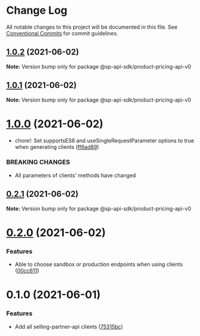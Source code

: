 # Change Log

All notable changes to this project will be documented in this file.
See [Conventional Commits](https://conventionalcommits.org) for commit guidelines.

## [1.0.2](https://github.com/bizon/selling-partner-api-sdk/compare/@sp-api-sdk/product-pricing-api-v0@1.0.1...@sp-api-sdk/product-pricing-api-v0@1.0.2) (2021-06-02)

**Note:** Version bump only for package @sp-api-sdk/product-pricing-api-v0





## [1.0.1](https://github.com/bizon/selling-partner-api-sdk/compare/@sp-api-sdk/product-pricing-api-v0@1.0.0...@sp-api-sdk/product-pricing-api-v0@1.0.1) (2021-06-02)

**Note:** Version bump only for package @sp-api-sdk/product-pricing-api-v0





# [1.0.0](https://github.com/bizon/selling-partner-api-sdk/compare/@sp-api-sdk/product-pricing-api-v0@0.2.1...@sp-api-sdk/product-pricing-api-v0@1.0.0) (2021-06-02)


* chore!: Set supportsES6 and useSingleRequestParameter options to true when generating clients ([ff6ad89](https://github.com/bizon/selling-partner-api-sdk/commit/ff6ad89b496dec81f0ce775a50f25615022fcfb2))


### BREAKING CHANGES

* All parameters of clients' methods have changed





## [0.2.1](https://github.com/bizon/selling-partner-api-sdk/compare/@sp-api-sdk/product-pricing-api-v0@0.2.0...@sp-api-sdk/product-pricing-api-v0@0.2.1) (2021-06-02)

**Note:** Version bump only for package @sp-api-sdk/product-pricing-api-v0





# [0.2.0](https://github.com/bizon/selling-partner-api-sdk/compare/@sp-api-sdk/product-pricing-api-v0@0.1.0...@sp-api-sdk/product-pricing-api-v0@0.2.0) (2021-06-02)


### Features

* Able to choose sandbox or production endpoints when using clients ([00cc611](https://github.com/bizon/selling-partner-api-sdk/commit/00cc611bcaa6153606c8d918ad6946947d6a50de))





# 0.1.0 (2021-06-01)


### Features

* Add all selling-partner-api clients ([75315bc](https://github.com/bizon/selling-partner-api-sdk/commit/75315bc7681537a7803bf658e69b6bf7d4b6bbe2))
